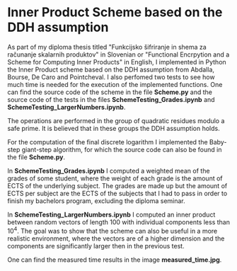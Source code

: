 # Inner Product Scheme based on the DDH assumption

As part of my diploma thesis titled "Funkcijsko šifriranje in shema za računanje skalarnih produktov" in Slovenian or "Functional Encrpytion and a Scheme for Computing Inner Products" in English, I implemented in Python the Inner Product scheme based on the DDH assumption from Abdalla, Bourse, De Caro and Pointcheval. I also perfomed two tests to see how much time is needed for the execution of the implemented functions. One can find the source code of the scheme in the file **Scheme.py** and the source code of the tests in the files **SchemeTesting_Grades.ipynb** and **SchemeTesting_LargerNumbers.ipynb**. 

The operations are performed in the group of quadratic residues modulo a safe prime. It is believed that in these groups the DDH assumption holds. 

For the computation of the final discrete logarithm I implemented the Baby-step giant-step algorithm, for which the source code can also be found in the file  **Scheme.py**. 

In **SchemeTesting_Grades.ipynb** I computed a weighted mean of the grades of some student, where the weight of each grade is the amount of ECTS of the underlying subject. The grades are made up but the amount of ECTS per subject are the ECTS of the subjects that I had to pass in order to finish my bachelors program, excluding the diploma seminar.

In **SchemeTesting_LargerNumbers.ipynb** I computed an inner product between random vectors of length 100 with individual components less than $10^4$. The goal was to show that the scheme can also be useful in a more realistic environment, where the vectors are of a higher dimension and the components are significantly larger then in the previous test. 

One can find the measured time results in the image **measured_time.jpg**. 
